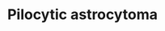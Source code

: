 ---
annotations:
- id: PW:0000007
  parent: signaling pathway
  type: Pathway Ontology
  value: mitogen activated protein kinase signaling pathway
- id: DOID:3069
  parent: disease of cellular proliferation
  type: Disease Ontology
  value: malignant astrocytoma
- id: PW:0000711
  parent: disease pathway
  type: Pathway Ontology
  value: glioma pathway
- id: DOID:4851
  parent: central nervous system disease
  type: Disease Ontology
  value: pilocytic astrocytoma
- id: DOID:162
  parent: disease of cellular proliferation
  type: Disease Ontology
  value: cancer
authors:
- Devi
- MaintBot
- Ddigles
- Khanspers
- DeSl
- Fehrhart
- L Dupuis
- Egonw
- Eweitz
citedin: ''
communities:
- Diseases
description: This pathway shows the relationship between BRAF signalling and the development
  and behavior of pilocytic astrocytoma (PA), normally induced by MAPK pathway activation.   BRAF
  is related in two alternative mechanisms in MAPK activation; first oncogenic fusion
  between SRGAP3 and RAF1 (highlighted in yellow); second a 3 basepair insertion in
  BRAF (KIAA1549, again in yellow).   This pathway is based on Figure 3" An overview
  of MAPK pathway alterations in PAs" from [https://doi.org/10.1038/onc.2009.73 Jones
  et al].
last-edited: 2024-02-12
ndex: 0b9bc376-8b64-11eb-9e72-0ac135e8bacf
organisms:
- Homo sapiens
redirect_from:
- /index.php/Pathway:WP2253
- /instance/WP2253
- /instance/WP2253_r128531
revision: r128531
schema-jsonld:
- '@context': https://schema.org/
  '@id': https://wikipathways.github.io/pathways/WP2253.html
  '@type': Dataset
  creator:
    '@type': Organization
    name: WikiPathways
  description: This pathway shows the relationship between BRAF signalling and the
    development and behavior of pilocytic astrocytoma (PA), normally induced by MAPK
    pathway activation.   BRAF is related in two alternative mechanisms in MAPK activation;
    first oncogenic fusion between SRGAP3 and RAF1 (highlighted in yellow); second
    a 3 basepair insertion in BRAF (KIAA1549, again in yellow).   This pathway is
    based on Figure 3" An overview of MAPK pathway alterations in PAs" from [https://doi.org/10.1038/onc.2009.73
    Jones et al].
  keywords:
  - BRAF
  - ERK
  - GDP
  - GRB2
  - MEK
  - NF1
  - PTPN11
  - RAF1
  - RAS
  - RAS:GTP
  - RTK
  - SOS1
  license: CC0
  name: Pilocytic astrocytoma
seo: CreativeWork
title: Pilocytic astrocytoma
wpid: WP2253
---
